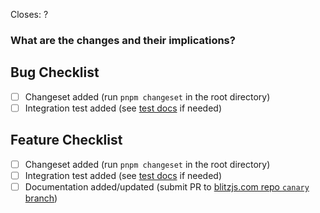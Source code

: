 <!--
Thanks for opening a PR! Your contribution is much appreciated.
To make sure your PR is handled as smoothly as possible please:
 - Link issue via "Closes #[issue_number]
 - Choose & follow the right checklist for the change that you're making:

Please make sure to add a changeset. Run `pnpm changeset` in the root directory to do so.
Then select updated Blitz packages when prompted, and add a short message describing the changes. 
The message should be user-facing — explain **what** was changed, not **how**.
-->

Closes: ?

### What are the changes and their implications?

## Bug Checklist

- [ ] Changeset added (run `pnpm changeset` in the root directory)
- [ ] Integration test added (see [test docs](https://blitzjs.com/docs/contributing#running-tests) if needed)

## Feature Checklist

- [ ] Changeset added (run `pnpm changeset` in the root directory)
- [ ] Integration test added (see [test docs](https://blitzjs.com/docs/contributing#running-tests) if needed)
- [ ] Documentation added/updated (submit PR to [blitzjs.com repo `canary` branch](https://github.com/blitz-js/blitzjs.com/tree/canary))
